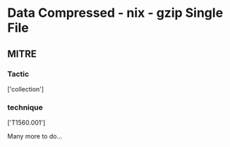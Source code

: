 # Data Compressed - nix - gzip Single File

## MITRE

### Tactic
['collection']

### technique
['T1560.001']

Many more to do...
